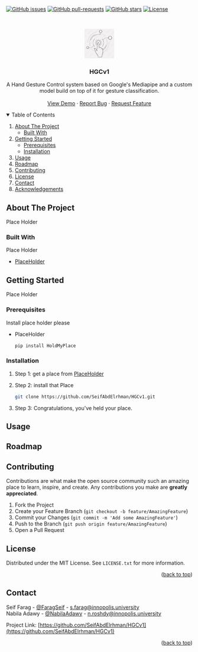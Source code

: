 <div id="top"></div>

[![GitHub issues](https://img.shields.io/github/issues/SeifAbdElrhman/HGCv1)](https://gitHub.com/SeifAbdElrhman/HGCv1/issues/)
[![GitHub pull-requests](https://img.shields.io/github/issues-pr/SeifAbdElrhman/HGCv1)](https://gitHub.com/SeifAbdElrhman/HGCv1/pulls/)
[![GitHub stars](https://img.shields.io/github/stars/SeifAbdElrhman/HGCv1)](https://github.com/SeifAbdElrhman/HGCv1/stargazers)
[![License](https://img.shields.io/badge/license-MIT-green.svg)](https://github.com/SeifAbdElrhman/HGCv1/blob/main/LICENSE)



<!-- PROJECT LOGO -->
<br />
<p align="center">
  <a href="https://github.com/\/HGCv1">
    <img src="extras/logo.png" alt="Logo" width="80" height="80">
  </a>

  <h3 align="center">HGCv1</h3>

  <p align="center">
    A Hand Gesture Control system based on Google's Mediapipe and a custom model build on top of it for gesture classification.
    <br />
    <br />
    <a href="https://github.com/SeifAbdElrhman/HGCv1">View Demo</a>
    ·
    <a href="https://github.com/SeifAbdElrhman/HGCv1/issues">Report Bug</a>
    ·
    <a href="https://github.com/SeifAbdElrhman/HGCv1/issues">Request Feature</a>
  </p>
</p>



<!-- TABLE OF CONTENTS -->
<details open="open">
  <summary>Table of Contents</summary>
  <ol>
    <li>
      <a href="#about-the-project">About The Project</a>
      <ul>
        <li><a href="#built-with">Built With</a></li>
      </ul>
    </li>
    <li>
      <a href="#getting-started">Getting Started</a>
      <ul>
        <li><a href="#prerequisites">Prerequisites</a></li>
        <li><a href="#installation">Installation</a></li>
      </ul>
    </li>
    <li><a href="#usage">Usage</a></li>
    <li><a href="#roadmap">Roadmap</a></li>
    <li><a href="#contributing">Contributing</a></li>
    <li><a href="#license">License</a></li>
    <li><a href="#contact">Contact</a></li>
    <li><a href="#acknowledgements">Acknowledgements</a></li>
  </ol>
</details>



<!-- ABOUT THE PROJECT -->
## About The Project

<!-- [![Product Name Screen Shot][product-screenshot]](https://example.com) -->

Place Holder

### Built With

Place Holder
* [PlaceHolder](https://www.firstbenefits.org/wp-content/uploads/2017/10/placeholder.png)



<!-- GETTING STARTED -->
## Getting Started

Place Holder

### Prerequisites

Install place holder please
* PlaceHolder
  ```sh
  pip install HoldMyPlace
  ```

### Installation

1. Step 1: get a place from [PlaceHolder](https://www.firstbenefits.org/wp-content/uploads/2017/10/placeholder.png)
2. Step 2: install that Place
   ```sh
   git clone https://github.com/SeifAbdElrhman/HGCv1.git
   ```

3. Step 3: Congratulations, you've held your place.



<!-- USAGE EXAMPLES -->
## Usage



<!-- ROADMAP -->
## Roadmap



<!-- CONTRIBUTING -->
## Contributing

Contributions are what make the open source community such an amazing place to learn, inspire, and create. Any contributions you make are **greatly appreciated**.

1. Fork the Project
2. Create your Feature Branch (`git checkout -b feature/AmazingFeature`)
3. Commit your Changes (`git commit -m 'Add some AmazingFeature'`)
4. Push to the Branch (`git push origin feature/AmazingFeature`)
5. Open a Pull Request


<!-- LICENSE -->
## License

Distributed under the MIT License. See `LICENSE.txt` for more information.

<p align="right">(<a href="#top">back to top</a>)</p>



<!-- CONTACT -->
## Contact


Seif Farag - [@FaragSeif](https://t.me/FaragSeif) - s.farag@innopolis.university
<br />
Nabila Adawy - [@NabilaAdawy](https://t.me/NabilaAdawy) - n.roshdy@innopolis.university
<br />

Project Link: [https://github.com/SeifAbdElrhman/HGCv1](https://github.com/SeifAbdElrhman/HGCv1)

<p align="right">(<a href="#top">back to top</a>)</p>
